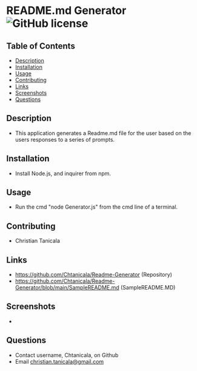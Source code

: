 
# README.md Generator ![GitHub license](https://img.shields.io/badge/license-MIT-blue.svg)

## Table of Contents
- [Description](#Description)
- [Installation](#Installation)
- [Usage](#Usage)
- [Contributing](#Contributing)
- [Links](#Links)
- [Screenshots](#Screenshots)
- [Questions](#Questions)
    
## Description
- This application generates a Readme.md file for the user based on the users responses to a series of prompts.
    
## Installation
- Install Node.js, and inquirer from npm.

## Usage
- Run the cmd "node Generator.js" from the cmd line of a terminal.

## Contributing
- Christian Tanicala

## Links
- https://github.com/Chtanicala/Readme-Generator (Repository)
- https://github.com/Chtanicala/Readme-Generator/blob/main/SampleREADME.md (SampleREADME.MD)

## Screenshots
- 
    
## Questions
- Contact username, Chtanicala, on Github
- Email christian.tanicala@gmail.com